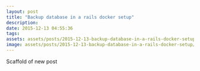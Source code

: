 ```yaml
---
layout: post
title: "Backup database in a rails docker setup"
description: 
date: 2015-12-13 04:55:36
tags: 
assets: assets/posts/2015-12-13-backup-database-in-a-rails-docker-setup
image: assets/posts/2015-12-13-backup-database-in-a-rails-docker-setup/title.jpg
---
```


Scaffold of new post
